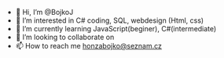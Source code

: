 - 👋 Hi, I’m @BojkoJ
- 👀 I’m interested in C# coding, SQL, webdesign (Html, css)
- 🌱 I’m currently learning JavaScript(beginer), C#(intermediate)
- 💞️ I’m looking to collaborate on 
- 📫 How to reach me honzabojko@seznam.cz

<!---
BojkoJ/BojkoJ is a ✨ special ✨ repository because its `README.md` (this file) appears on your GitHub profile.
You can click the Preview link to take a look at your changes.
--->
